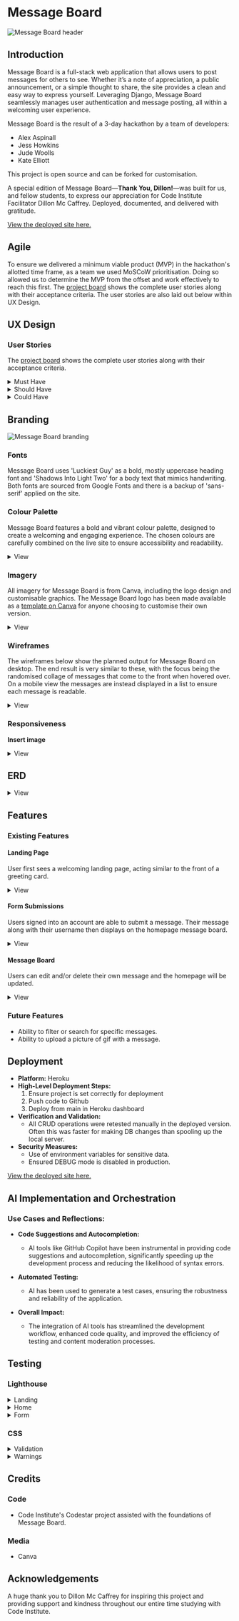 # Message Board

![Message Board header](readme/images/message-board-header.png)

## Introduction
Message Board is a full-stack web application that allows users to post messages for others to see. Whether it’s a note of appreciation, a public announcement, or a simple thought to share, the site provides a clean and easy way to express yourself. Leveraging Django, Message Board seamlessly manages user authentication and message posting, all within a welcoming user experience.

Message Board is the result of a 3-day hackathon by a team of developers:

* Alex Aspinall
* Jess Howkins
* Jude Woolls
* Kate Elliott

This project is open source and can be forked for customisation.  

A special edition of Message Board—**Thank You, Dillon!**—was built for us, and fellow students, to express our appreciation for Code Institute Facilitator Dillon Mc Caffrey. Deployed, documented, and delivered with gratitude.

<a href="https://messageboard1-f1454f42f245.herokuapp.com/" target="_blank">View the deployed site here.</a>

## Agile

To ensure we delivered a minimum viable product (MVP) in the hackathon's allotted time frame, as a team we used MoSCoW prioritisation. Doing so allowed us to determine the MVP from the offset and work effectively to reach this first. The <a href="" target="_blank">project board</a> shows the complete user stories along with their acceptance criteria. The user stories are also laid out below within UX Design.

## UX Design
### User Stories

The <a href="" target="_blank">project board</a> shows the complete user stories along with their acceptance criteria.

<details><summary>Must Have</summary>

* As a user, I can submit a thank-you message so that I can express my appreciation for the facilitator
* As a user, I can see all thank-you messages displayed on the board so that I can read what others have written.
* As a user, I can use a form with validation so that I don't submit an empty or invalid message.
* As an admin, I can remove inappropriate messages so that the board stays respectful and relevant.
* As a user, I can see a visually appealing message board so that it feels engaging and pleasant to use.
* As a user, I can access the message board on different devices so that I can participate from a phone, tablet, or computer.
</details>

<details><summary>Should Have</summary>

* As a user, I can edit or delete my own messages so that I can correct mistakes or remove unwanted posts.
* As a user, I can see timestamps on messages so that I know when each message was posted.
</details>

<details><summary>Could Have</summary>

* As a user, I can filter or search for messages so that I can easily find specific posts.
* As a user, I can react or 'like' messages so that popular messages get highlighted.
* As a user I would like to be able to upload a picture or gif to express my gratitude.
* As a User I would like the webpage to automatically update so I don't miss any new messages.
</details>

## Branding

![Message Board branding](readme/images/message-board-branding-slide.png)

### Fonts

Message Board uses 'Luckiest Guy' as a bold, mostly uppercase heading font and 'Shadows Into Light Two' for a body text that mimics handwriting. Both fonts are sourced from Google Fonts and there is a backup of 'sans-serif' applied on the site.

### Colour Palette

Message Board features a bold and vibrant colour palette, designed to create a welcoming and engaging experience. The chosen colours are carefully combined on the live site to ensure accessibility and readability.

<details><summary>View</summary>

![Message Board colour palette](readme/images/message-board-colours-palette.png)
</details>

### Imagery

All imagery for Message Board is from Canva, including the logo design and customisable graphics. The Message Board logo has been made available as a <a href="https://www.canva.com/design/DAGeDvOeI_E/ZyXe0WT5poslv3GVNi5maQ/view?utm_content=DAGeDvOeI_E&utm_campaign=designshare&utm_medium=link&utm_source=publishsharelink&mode=preview">template on Canva</a> for anyone choosing to customise their own version.

<details><summary>View</summary>

![Message Board imagery](readme/images/message-board-imagery.png)
</details>

### Wireframes

The wireframes below show the planned output for Message Board on desktop. The end result is very similar to these, with the focus being the randomised collage of messages that come to the front when hovered over. On a mobile view the messages are instead displayed in a list to ensure each message is readable.

<details><summary>View</summary>

![Message Board wireframes](readme/images/landing-wireframe.png)
![Message Board wireframes](readme/images/homepage-wireframe.png)
</details>


### Responsiveness

**Insert image** 
<details><summary>View</summary>

![Message Board responsiveness](assets/images)
</details>

## ERD

<details><summary>View</summary>

![Message Board ERD](readme/images/ERD-pic.png)
</details>
    
## Features

### Existing Features

#### Landing Page
User first sees a welcoming landing page, acting similar to the front of a greeting card.
<details><summary>View</summary>

![Landing page](readme/images/landing-page.png)
</details>

#### Form Submissions
Users signed into an account are able to submit a message. Their message along with their username then displays on the homepage message board. 
<details><summary>View</summary>

![Message board](readme/images/view-message.png)
</details>

#### Message Board
Users can edit and/or delete their own message and the homepage will be updated.
<details><summary>View</summary>

![Message edit](readme/images/edit-post.png)
</details>

### Future Features

* Ability to filter or search for specific messages.
* Ability to upload a picture of gif with a message.

## Deployment
- **Platform:** Heroku
- **High-Level Deployment Steps:** 
  1. Ensure project is set correctly for deployment
  2. Push code to Github
  3. Deploy from main in Heroku dashboard
- **Verification and Validation:**
  - All CRUD operations were retested manually in the deployed version. Often this was faster for making DB changes than spooling up the local server.
- **Security Measures:**
  - Use of environment variables for sensitive data.
  - Ensured DEBUG mode is disabled in production.

 <a href="https://messageboard1-f1454f42f245.herokuapp.com/" target="_blank">View the deployed site here.</a>


## AI Implementation and Orchestration
### Use Cases and Reflections:
  - **Code Suggestions and Autocompletion:**
    - AI tools like GitHub Copilot have been instrumental in providing code suggestions and autocompletion, significantly speeding up the development process and reducing the likelihood of syntax errors.
  - **Automated Testing:**
    - AI has been used to generate a test cases, ensuring the robustness and reliability of the application.

- **Overall Impact:**
  - The integration of AI tools has streamlined the development workflow, enhanced code quality, and improved the efficiency of testing and content moderation processes.

## Testing

### Lighthouse

<details><summary>Landing</summary>

![Lighthouse testing](readme/images/lighthouse-home-desktop.png)
![Lighthouse testing](readme/images/lighthouse-home-mobile.png)
</details>
<details><summary>Home</summary>

![Lighthouse testing](readme/images/lighthouse-main-desktop.png)
![Lighthouse testing](readme/images/lighthouse-main-mobile.png)
</details>
<details><summary>Form</summary>

![Lighthouse testing](readme/images/lighthouse-form-desktop.png)
![Lighthouse testing](readme/images/lighthouse-form-mobile.png)
</details>

### CSS

<details><summary>Validation</summary>

![Lighthouse testing](readme/images/css-validation.png)
</details>
<details><summary>Warnings</summary>

![Lighthouse testing](readme/images/css-warnings.png)
</details>

## Credits
### Code
* Code Institute's Codestar project assisted with the foundations of Message Board.

### Media
* Canva

## Acknowledgements
A huge thank you to Dillon Mc Caffrey for inspiring this project and providing support and kindness throughout our entire time studying with Code Institute.
